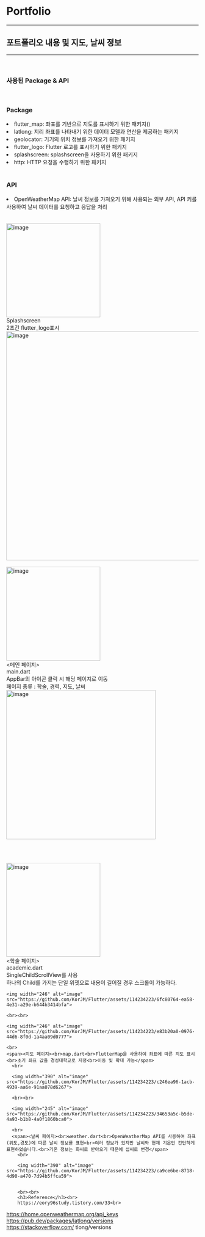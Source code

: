 
<h1>Portfolio</h1>
<hr>
<h2>포트폴리오 내용 및 지도, 날씨 정보</h2>
<hr>
<br>
<h3>사용된 Package & API</h3> <br>

<h3>Package</h3>

<li>flutter_map: 좌표를 기반으로 지도를 표시하기 위한 패키지()</li>
<li>latlong: 지리 좌표를 나타내기 위한 데이터 모델과 연산을 제공하는 패키지</li>
<li>geolocator: 기기의 위치 정보를 가져오기 위한 패키지</li>
<li>flutter_logo: Flutter 로고를 표시하기 위한 패키지</li>
<li>splashscreen: splashscreen을 사용하기 위한 패키지</li>
<li>http: HTTP 요청을 수행하기 위한 패키지</li>
<br>

<h3>API</h3>

<li>OpenWeatherMap API: 날씨 정보를 가져오기 위해 사용되는 외부 API, API 키를 사용하여 날씨 데이터를 요청하고 응답을 처리</li><br><br>

<img width="246" alt="image" src="https://github.com/KorJM/Flutter/assets/114234223/07585e1d-83f3-4d93-ae29-ce1f1ab30f7b">

<br>
<span>Splashscreen <br> 2초간 flutter_logo표시</span>
<br>

<img width="600" alt="image" src="https://github.com/KorJM/Flutter/assets/114234223/f796ccfe-7f4c-4bb3-973c-dac9ac2c12e6">

<br>
<br>

<img width="246" alt="image" src="https://github.com/KorJM/Flutter/assets/114234223/35459354-d4ea-42d5-a9a4-f33e74f12ce3">

<br>
<span><메인 페이지><br>main.dart<br>AppBar의 아이콘 클릭 시 해당 페이지로 이동<br>페이지 종류 : 학술, 경력, 지도, 날씨</span>
<br>
  
  <img width="391" alt="image" src="https://github.com/KorJM/Flutter/assets/114234223/a666200b-7e51-4be7-9d08-fe26cf4b3259">

  <br><br>
  
  <img width="246" alt="image" src="https://github.com/KorJM/Flutter/assets/114234223/ce470787-9511-45c5-923f-095b6be6e12c">

  <br>
  <span><학술 페이지><br>academic.dart<br>SingleChildScrollView를 사용<br>하나의 Child를 가지는 단일 위젯으로 내용이 길어질 경우 스크롤이 가능하다.</span><br>
    
    <img width="246" alt="image" src="https://github.com/KorJM/Flutter/assets/114234223/6fc80764-ea58-4e31-a29e-b644b3414bfa">

    <br><br>
    
    <img width="246" alt="image" src="https://github.com/KorJM/Flutter/assets/114234223/e83b20a0-0976-44d6-8f0d-1a4aa09d0777">

    <br>
    <span><지도 페이지><br>map.dart<br>FlutterMap을 사용하여 좌표에 따른 지도 표시<br>초기 좌표 값을 경성대학교로 지정<br>이동 및 확대 가능</span>
      <br>
      
      <img width="390" alt="image" src="https://github.com/KorJM/Flutter/assets/114234223/c246ea96-1acb-4939-aa6e-91aa078d6267">
      
      <br><br>
      
      <img width="245" alt="image" src="https://github.com/KorJM/Flutter/assets/114234223/34653a5c-b5de-4a93-b1b8-4a0f1860bca0">

      <br>
      <span><날씨 페이지><br>weather.dart<br>OpenWeatherMap API를 사용하여 좌표(위도,경도)에 따른 날씨 정보를 표현<br>여러 정보가 있지만 날씨와 현재 기온만 간단하게 표현하였습니다.<br>기온 정보는 화씨로 받아오기 때문에 섭씨로 변경</span>
        <br>
        
        <img width="390" alt="image" src="https://github.com/KorJM/Flutter/assets/114234223/ca9ce6be-8718-4d90-a470-7d94b5ffca59">

        
        <br><br>
        <h3>Reference</h3><br>
        https://eory96study.tistory.com/33<br>
https://home.openweathermap.org/api_keys<br>
https://pub.dev/packages/latlong/versions<br>
https://stackoverflow.com/ tlong/versions<br>


    
    
